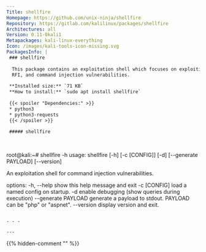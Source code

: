 ```yaml
---
Title: shellfire
Homepage: https://github.com/unix-ninja/shellfire
Repository: https://gitlab.com/kalilinux/packages/shellfire
Architectures: all
Version: 0.11-0kali1
Metapackages: kali-linux-everything 
Icon: /images/kali-tools-icon-missing.svg
PackagesInfo: |
 ### shellfire
 
  This package contains an exploitation shell which focuses on exploiting LFI,
  RFI, and command injection vulnerabilities.
 
 **Installed size:** `71 KB`  
 **How to install:** `sudo apt install shellfire`  
 
 {{< spoiler "Dependencies:" >}}
 * python3
 * python3-requests
 {{< /spoiler >}}
 
 ##### shellfire
 
 
 ```
 root@kali:~# shellfire -h
 usage: shellfire [-h] [-c [CONFIG]] [-d] [--generate PAYLOAD] [--version]
 
 An exploitation shell for command injection vulnerabilities.
 
 options:
   -h, --help          show this help message and exit
   -c [CONFIG]         load a named config on startup.
   -d                  enable debugging (show queries during execution)
   --generate PAYLOAD  generate a payload to stdout. PAYLOAD can be "php" or
                       "aspnet".
   --version           display version and exit.
 ```
 
 - - -
 
---
```

{{% hidden-comment "<!--Do not edit anything above this line-->" %}}
